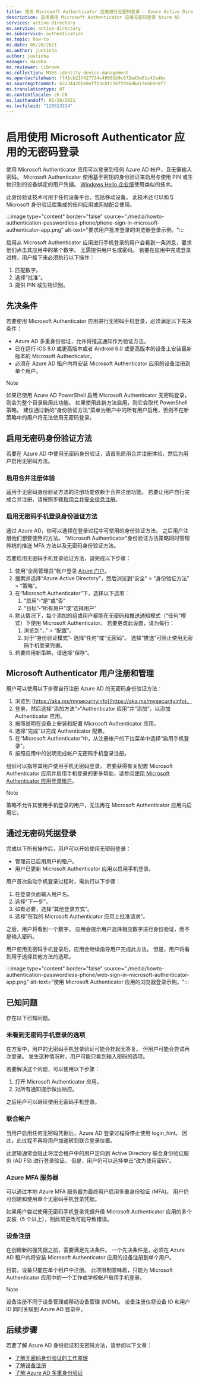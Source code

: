 ```yaml
---
title: 使用 Microsoft Authenticator 应用进行无密码登录 - Azure Active Directory
description: 启用使用 Microsoft Authenticator 应用无密码登录 Azure AD
services: active-directory
ms.service: active-directory
ms.subservice: authentication
ms.topic: how-to
ms.date: 05/20/2021
ms.author: justinha
author: justinha
manager: daveba
ms.reviewer: librown
ms.collection: M365-identity-device-management
ms.openlocfilehash: f741cb21f427734c49001b9c672ed3e61c43adbc
ms.sourcegitcommit: 6323442dbe8effb3cbfc76ffdd6db417eab0cef7
ms.translationtype: HT
ms.contentlocale: zh-CN
ms.lasthandoff: 05/28/2021
ms.locfileid: "110613224"
---
```

# <a name="enable-passwordless-sign-in-with-the-microsoft-authenticator-app"></a>启用使用 Microsoft Authenticator 应用的无密码登录 

使用 Microsoft Authenticator 应用可以登录到任何 Azure AD 帐户，且无需输入密码。 Microsoft Authenticator 使用基于密钥的身份验证来启用与使用 PIN 或生物识别的设备绑定的用户凭据。 [Windows Hello 企业版](/windows/security/identity-protection/hello-for-business/hello-identity-verification)使用类似的技术。

此身份验证技术可用于任何设备平台，包括移动设备。 此技术还可以和与 Microsoft 身份验证库集成的任何应用或网站配合使用。

:::image type="content" border="false" source="./media/howto-authentication-passwordless-phone/phone-sign-in-microsoft-authenticator-app.png" alt-text="要求用户批准登录的浏览器登录示例。":::

启用从 Microsoft Authenticator 应用进行手机登录的用户会看到一条消息，要求他们点击其应用中的某个数字。 无需提供用户名或密码。 若要在应用中完成登录过程，用户接下来必须执行以下操作：

1. 匹配数字。
2. 选择“批准”。
3. 提供 PIN 或生物识别。

## <a name="prerequisites"></a>先决条件

若要使用 Microsoft Authenticator 应用进行无密码手机登录，必须满足以下先决条件：

- Azure AD 多重身份验证，允许将推送通知作为验证方法。
- 已在运行 iOS 8.0 或更高版本或者 Android 6.0 或更高版本的设备上安装最新版本的 Microsoft Authenticator。
- 必须在 Azure AD 租户内将安装 Microsoft Authenticator 应用的设备注册到单个用户。 

> [!NOTE]
> 如果已使用 Azure AD PowerShell 启用 Microsoft Authenticator 无密码登录，则会为整个目录启用此功能。 如果使用此新方法启用，则它会取代 PowerShell 策略。 建议通过新的“身份验证方法”菜单为租户中的所有用户启用，否则不在新策略中的用户将无法使用无密码登录。

## <a name="enable-passwordless-authentication-methods"></a>启用无密码身份验证方法

若要在 Azure AD 中使用无密码身份验证，请首先启用合并注册体验，然后为用户启用无密码方法。

### <a name="enable-the-combined-registration-experience"></a>启用合并注册体验

适用于无密码身份验证方法的注册功能依赖于合并注册功能。 若要让用户自行完成合并注册，请按照步骤[启用合并安全信息注册](howto-registration-mfa-sspr-combined.md)。

### <a name="enable-passwordless-phone-sign-in-authentication-methods"></a>启用无密码手机登录身份验证方法

通过 Azure AD，你可以选择在登录过程中可使用的身份验证方法。 之后用户注册他们想要使用的方法。 “Microsoft Authenticator”身份验证方法策略同时管理传统的推送 MFA 方法以及无密码身份验证方法。 

若要启用无密码手机登录验证方法，请完成以下步骤：

1. 使用“全局管理员”帐户登录 [Azure 门户](https://portal.azure.com)。
1. 搜索并选择“Azure Active Directory”，然后浏览到“安全” > “身份验证方法” > “策略”。
1. 在“Microsoft Authenticator”下，选择以下选项：
   1. “启用”-“是”或“否”
   1. “目标”-“所有用户”或“选择用户”
1. 默认情况下，每个添加的组或用户都能在无密码和推送通知模式（“任何”模式）下使用 Microsoft Authenticator。 若要更改此设置，请为每行：
   1. 浏览到“...” > “配置”。
   1. 对于“身份验证模式”- 选择“任何”或“无密码”。 选择“推送”可阻止使用无密码手机登录凭据。 
1. 若要应用新策略，请选择“保存”。

## <a name="user-registration-and-management-of-microsoft-authenticator"></a>Microsoft Authenticator 用户注册和管理

用户可以使用以下步骤自行注册 Azure AD 的无密码身份验证方法：

1. 浏览到 [https://aka.ms/mysecurityinfo](https://aka.ms/mysecurityinfo)。
1. 登录，然后选择“添加方法”>“Authenticator 应用”并“添加”，以添加 Authenticator 应用。
1. 按照说明在设备上安装和配置 Microsoft Authenticator 应用。
1. 选择“完成”以完成 Authenticator 配置。
1. 在“Microsoft Authenticator”中，从注册帐户的下拉菜单中选择“启用手机登录”。
1. 按照应用中的说明完成帐户无密码手机登录注册。

组织可以指导其用户使用手机无密码登录。 若要获得有关配置 Microsoft Authenticator 应用并启用手机登录的更多帮助，请参阅[使用 Microsoft Authenticator 应用登录帐户](../user-help/user-help-auth-app-sign-in.md)。

> [!NOTE]
> 策略不允许其使用手机登录的用户，无法再在 Microsoft Authenticator 应用内启用它。

## <a name="sign-in-with-passwordless-credential"></a>通过无密码凭据登录

完成以下所有操作后，用户可以开始使用无密码登录：

- 管理员已启用用户的租户。
- 用户已更新 Microsoft Authenticator 应用以启用手机登录。

用户首次启动手机登录过程时，需执行以下步骤：

1. 在登录页面输入用户名。
2. 选择“下一步”。
3. 如有必要，选择“其他登录方式”。
4. 选择“在我的 Microsoft Authenticator 应用上批准请求”。

之后，用户将看到一个数字。 应用会提示用户选择相应数字进行身份验证，而不是输入密码。

用户使用无密码手机登录后，应用会继续指导用户完成此方法。 但是，用户将看到用于选择其他方法的选项。

:::image type="content" border="false" source="./media/howto-authentication-passwordless-phone/web-sign-in-microsoft-authenticator-app.png" alt-text="使用 Microsoft Authenticator 应用的浏览器登录示例。":::

## <a name="known-issues"></a>已知问题

存在以下已知问题。

### <a name="not-seeing-option-for-passwordless-phone-sign-in"></a>未看到无密码手机登录的选项

在方案中，用户的无密码手机登录验证可能会挂起无答复。 但用户可能会尝试再次登录。 发生这种情况时，用户可能只看到输入密码的选项。

若要解决这个问题，可以使用以下步骤：

1. 打开 Microsoft Authenticator 应用。
2. 对所有通知提示做出响应。

之后用户可以继续使用无密码手机登录。

### <a name="federated-accounts"></a>联合帐户

当用户启用任何无密码凭据后，Azure AD 登录过程将停止使用 login\_hint。 因此，此过程不再将用户加速转到联合登录位置。

此逻辑通常会阻止将混合租户中的用户定向到 Active Directory 联合身份验证服务 (AD FS) 进行登录验证。 但是，用户仍可以选择单击“改为使用密码”。

### <a name="azure-mfa-server"></a>Azure MFA 服务器

可以通过本地 Azure MFA 服务器为最终用户启用多重身份验证 (MFA)。 用户仍可创建和使用单个无密码手机登录凭据。

如果用户尝试使用无密码手机登录凭据升级 Microsoft Authenticator 应用的多个安装（5 个以上），则此项更改可能导致错误。

### <a name="device-registration"></a>设备注册

在创建新的强凭据之前，需要满足先决条件。 一个先决条件是，必须在 Azure AD 租户内将安装 Microsoft Authenticator 应用的设备注册到单个用户。

目前，设备只能在单个租户中注册。 此项限制意味着，只能为 Microsoft Authenticator 应用中的一个工作或学校帐户启用手机登录。

> [!NOTE]
> 设备注册不同于设备管理或移动设备管理 (MDM)。 设备注册仅将设备 ID 和用户 ID 同时关联到 Azure AD 目录中。

## <a name="next-steps"></a>后续步骤

若要了解 Azure AD 身份验证和无密码方法，请参阅以下文章：

- [了解无密码身份验证的工作原理](concept-authentication-passwordless.md)
- [了解设备注册](../devices/overview.md#getting-devices-in-azure-ad)
- [了解 Azure AD 多重身份验证](../authentication/howto-mfa-getstarted.md)
